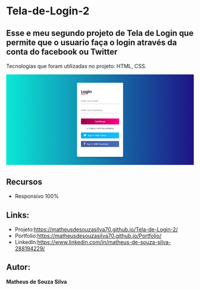 # Tela-de-Login-2

## Esse e meu segundo projeto de Tela de Login que permite que o usuario faça o login através da conta do facebook ou Twitter

 Tecnologias que foram utilizadas no projeto: HTML, CSS.

![README.md](https://github.com/MatheusdeSouzaSilva70/Tela-de-Login-2/blob/main/img.projet/Tela%20de%20Login-2.png)


## Recursos
- Responsivo 100%

## Links:
- Projeto:https://matheusdesouzasilva70.github.io/Tela-de-Login-2/
- Portfolio:https://matheusdesouzasilva70.github.io/Portfolio/
- LinkedIn:https://www.linkedin.com/in/matheus-de-souza-silva-288194229/

## Autor:
**Matheus de Souza Silva**

